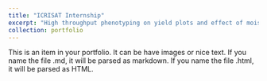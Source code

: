 ```yaml
---
title: "ICRISAT Internship"
excerpt: "High throughput phenotyping on yield plots and effect of moisure on data quality. Developed calibrations and standard operating procedures for seed counting and moisture measurement equipment. Developed and presented 3-day training course at Bangladesh Rice Research Institute on high-throughput phenotyping tools and technology. International Crops Research Institute for the Semi-Arid Tropics (ICRISAT), Hyderabad, Telangana, India<br/><img src='/images/India_Sorghum_2017.PNG'>"
collection: portfolio
---
```


This is an item in your portfolio. It can be have images or nice text. If you name the file .md, it will be parsed as markdown. If you name the file .html, it will be parsed as HTML. 
